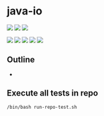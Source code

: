 # java-io

![](https://img.shields.io/badge/language-xxx-blue)
![](https://img.shields.io/badge/technology-xxx,%20xxx-blue)
![](https://img.shields.io/badge/development%20year-2021-orange)

![](https://img.shields.io/github/languages/top/shijiansu/java-io)
![](https://img.shields.io/github/languages/count/shijiansu/java-io)
![](https://img.shields.io/github/languages/code-size/shijiansu/java-io)
![](https://img.shields.io/github/repo-size/shijiansu/java-io)
![](https://img.shields.io/github/last-commit/shijiansu/java-io?color=red)

## Outline

- 

## Execute all tests in repo

`/bin/bash run-repo-test.sh`
